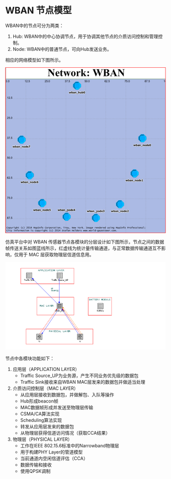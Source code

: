 # WBAN 节点模型

WBAN中的节点可分为两类：

1. Hub: WBAN中的中心协调节点，用于协调其他节点的介质访问控制和管理控制。
2. Node: WBAN中的普通节点，可向Hub发送业务。

相应的网络模型如下图所示。

![WBAN Network Model](images/wban_network_opnet.png)

仿真平台中对 WBAN 传感器节点各模块的分层设计如下图所示，节点之间的数据帧传送关系如图蓝线所示，红虚线为统计量传输通道，与正常数据传输通道互不影响，仅用于 MAC 层获取物理层信道信息用。

![WBAN Node Model](images/wban_nodel_model.png)

节点中各模块功能如下：

1. 应用层（APPLICATION LAYER）
	- Traffic Source_UP为业务源，产生不同业务优先级的数据包
	- Traffic Sink接收来自WBAN MAC层发来的数据包并做适当处理
2. 介质访问控制层（MAC LAYER）
	- 从应用层接收到数据包，并做解包、入队等操作
	- Hub形成beacon帧
	- MAC数据帧形成并发送至物理层传输
	- CSMA/CA算法实现
	- Scheduling算法实现
	- 转发从应用层发来的数据包
	- 从物理层获得信道访问情况（获取CCA结果）
3. 物理层（PHYSICAL LAYER）
	- 工作在IEEE 802.15.6标准中的Narrowband物理层
	- 用于构建PHY Layer的管道模型
	- 当前通道内空闲信道评估（CCA）
	- 数据传输和接收
	- 使用QPSK调制